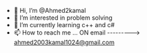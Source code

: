 - 👋 Hi, I’m @Ahmed2kamal
- 👀 I’m interested in problem solving 
- 🌱 I’m currently learning c++ and c#
- 📫 How to reach me ... ON email ---------> ahmed2003kamal1024@gmail.com

